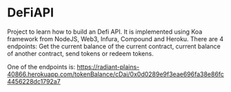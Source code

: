 # DeFiAPI
 
Project to learn how to build an Defi API. It is implemented using Koa framework from NodeJS, Web3, Infura, Compound and Heroku. There are 4 endpoints: Get the current balance of the current contract, current balance of another contract, send tokens or redeem tokens.

One of the endpoints is:
https://radiant-plains-40866.herokuapp.com/tokenBalance/cDai/0x0d0289e9f3eae696fa38e86fc4456228dc1792a7
